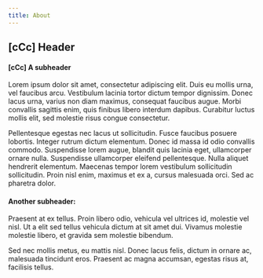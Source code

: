 ```yaml
---
title: About
---
```


## [cCc] Header

#### [cCc] A subheader

Lorem ipsum dolor sit amet, consectetur adipiscing elit. Duis eu mollis urna, vel faucibus arcu. Vestibulum lacinia tortor dictum tempor dignissim. Donec lacus urna, varius non diam maximus, consequat faucibus augue. Morbi convallis sagittis enim, quis finibus libero interdum dapibus. Curabitur luctus mollis elit, sed molestie risus congue consectetur.

Pellentesque egestas nec lacus ut sollicitudin. Fusce faucibus posuere lobortis. Integer rutrum dictum elementum. Donec id massa id odio convallis commodo. Suspendisse lorem augue, blandit quis lacinia eget, ullamcorper ornare nulla. Suspendisse ullamcorper eleifend pellentesque. Nulla aliquet hendrerit elementum. Maecenas tempor lorem vestibulum sollicitudin sollicitudin. Proin nisl enim, maximus et ex a, cursus malesuada orci. Sed ac pharetra dolor.

#### Another subheader:

Praesent at ex tellus. Proin libero odio, vehicula vel ultrices id, molestie vel nisl. Ut a elit sed tellus vehicula dictum at sit amet dui. Vivamus molestie molestie libero, et gravida sem molestie bibendum.

Sed nec mollis metus, eu mattis nisl. Donec lacus felis, dictum in ornare ac, malesuada tincidunt eros. Praesent ac magna accumsan, egestas risus at, facilisis tellus.
